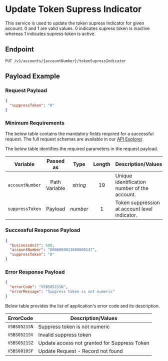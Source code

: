 # Update Token Supress Indicator

This service is used to update the token supress Indicator for given account. 0 and 1 are valid values. 0 indicates supress token is inactive whereas 1 indicates supress token is active.	

## Endpoint

`PUT /v1/accounts/{accountNumber}/tokenSupressIndicator`

## Payload Example

### Request Payload

```json
{
  "suppressToken": "0"
}
```

### Minimum Requirements

The below table contains the mandatory fields required for a successful request. The full request schemas are available in our [API Explorer](../api/?type=put&path=/v1/accounts/{accountNumber}/tokenSupressIndicator).

The below table identifies the required parameters in the request payload.

| Variable | Passed as | Type | Length | Description/Values |
| -------- | :-------: | :--: | :------------: | ------------------ |
| `accountNumber` | Path Variable | *string* | 19 | Unique identification number of the account. | 
| `suppressToken` | Payload | *number* | 1 | Token suppression at account level indicator. | 


### Successful Response Payload

```json
{
  "businessUnit": 600,
  "accountNumber": "0006000011000000137",
  "suppressToken": "0"
}
```

### Error Response Payload

```json
{
  "errorCode": "V5BS0521SN",
  "errorMessage": "Suppress token is not numeric"  
}
```

Below table provides the list of application's error code and its description.

| ErrorCode |  Description/Values |
| --------  | ------------------ |
| `V5BS0521SN` | Suppress token is not numeric |        
| `V5BS0521SV` | Invalid suppress token | 
| `V5BS0521SZ` | Update access not granted for Suppress Token | 
| `V5BS0010SF` | Update Request - Record not found | 

